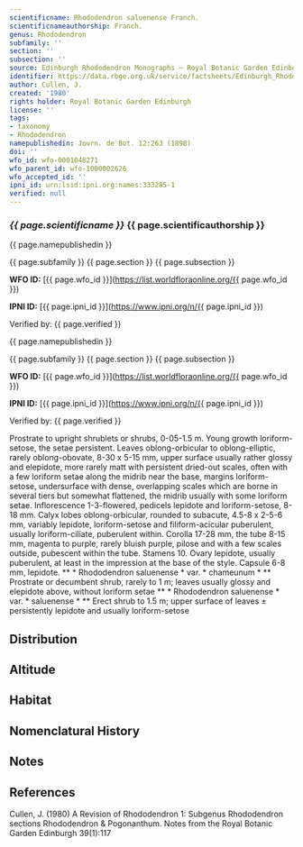 ```yaml
---
scientificname: Rhododendron saluenense Franch.
scientificnameauthorship: Franch.
genus: Rhododendron
subfamily: ''
section: ''
subsection: ''
source: Edinburgh Rhododendron Monographs – Royal Botanic Garden Edinburgh
identifier: https://data.rbge.org.uk/service/factsheets/Edinburgh_Rhododendron_Monographs.xhtml
author: Cullen, J.
created: '1980'
rights holder: Royal Botanic Garden Edinburgh
license: ''
tags:
- taxonomy
- Rhododendron
namepublishedin: Journ. de Bot. 12:263 (1898)
doi: ''
wfo_id: wfo-0001048271
wfo_parent_id: wfo-1000002626
wfo_accepted_id: ''
ipni_id: urn:lsid:ipni.org:names:333285-1
verified: null
---
```

### _{{ page.scientificname }}_ {{ page.scientificauthorship }}
 {{ page.namepublishedin }}

{{ page.subfamily }} {{ page.section }} {{ page.subsection }}

**WFO ID:** [{{ page.wfo_id }}](https://list.worldfloraonline.org/{{ page.wfo_id }})

**IPNI ID:** [{{ page.ipni_id }}](https://www.ipni.org/n/{{ page.ipni_id }})

Verified by: {{ page.verified }}

 {{ page.namepublishedin }}

{{ page.subfamily }} {{ page.section }} {{ page.subsection }}

**WFO ID:** [{{ page.wfo_id }}](https://list.worldfloraonline.org/{{ page.wfo_id }})

**IPNI ID:** [{{ page.ipni_id }}](https://www.ipni.org/n/{{ page.ipni_id }})

Verified by: {{ page.verified }}



Prostrate to upright shrublets or shrubs, 0-05-1.5 m. Young growth loriform-setose, the setae persistent. Leaves oblong-orbicular to oblong-elliptic, rarely oblong-obovate, 8-30 x 5-15 mm, upper surface usually rather glossy and elepidote, more rarely matt with persistent dried-out scales, often with a few loriform setae along the midrib near the base, margins loriform-setose, undersurface with dense, overlapping scales which are borne in several tiers but somewhat flattened, the midrib usually with some loriform setae. Inflorescence 1-3-flowered, pedicels lepidote and loriform-setose, 8-18 mm. Calyx lobes oblong-orbicular, rounded to subacute, 4.5-8 x 2-5-6 mm, variably lepidote, loriform-setose and filiform-acicular puberulent, usually loriform-ciliate, puberulent within. Corolla 17-28 mm, the tube 8-15 mm, magenta to purple, rarely bluish purple, pilose and with a few scales outside, pubescent within the tube. Stamens 10. Ovary lepidote, usually puberulent, at least in the impression at the base of the style. Capsule 6-8 mm, lepidote. ** * Rhododendron saluenense * var. * chameunum * ** Prostrate or decumbent shrub, rarely to 1 m; leaves usually glossy and elepidote above, without loriform setae ** * Rhododendron saluenense * var. * saluenense * ** Erect shrub to 1.5 m; upper surface of leaves ± persistently lepidote and usually loriform-setose

## Distribution


## Altitude


## Habitat


## Nomenclatural History

                       
## Notes


## References

Cullen, J. (1980) A Revision of Rhododendron 1: Subgenus Rhododendron sections Rhododendron & Pogonanthum. Notes from the Royal Botanic Garden Edinburgh 39(1):117
